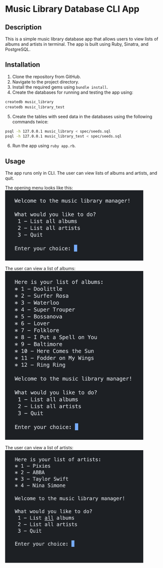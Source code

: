 # Music Library Database CLI App

## Description

This is a simple music library database app that allows users to view lists of albums and artists in terminal.
The app is built using Ruby, Sinatra, and PostgreSQL.

## Installation

1. Clone the repository from GitHub.
2. Navigate to the project directory.
3. Install the required gems using `bundle install`.
4. Create the databases for running and testing the app using:
```bash
createdb music_library
createdb music_library_test
```
5. Create the tables with seed data in the databases using the following commands twice:
```bash
psql -h 127.0.0.1 music_library < spec/seeds.sql
psql -h 127.0.0.1 music_library_test < spec/seeds.sql
```
6. Run the app using `ruby app.rb`.

## Usage

The app runs only in CLI. The user can view lists of albums and artists, and quit.

The opening menu looks like this:
<img src="images/main.png" alt="Opening menu" style="width:450px">

The user can view a list of albums:
<img src="images/albums.png" alt="Albums list" style="width:450px">


The user can view a list of artists:
<img src="images/artists.png" alt="Artists list" style="width:450px">



